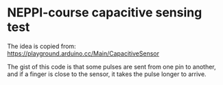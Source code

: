 # NEPPI-course capacitive sensing test

The idea is copied from:
https://playground.arduino.cc/Main/CapacitiveSensor

The gist of this code is that some pulses are sent from one pin to another, 
and if a finger is close to the sensor, it takes the pulse longer to arrive.
